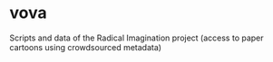 vova
====

Scripts and data of the Radical Imagination project (access to paper cartoons using crowdsourced metadata)
